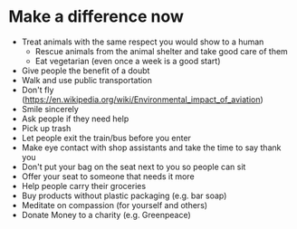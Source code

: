 # Make a difference now
- Treat animals with the same respect you would show to a human
    - Rescue animals from the animal shelter and take good care of them
    - Eat vegetarian (even once a week is a good start)
- Give people the benefit of a doubt
- Walk and use public transportation
- Don't fly (https://en.wikipedia.org/wiki/Environmental_impact_of_aviation)
- Smile sincerely
- Ask people if they need help
- Pick up trash
- Let people exit the train/bus before you enter
- Make eye contact with shop assistants and take the time to say thank you
- Don't put your bag on the seat next to you so people can sit
- Offer your seat to someone that needs it more
- Help people carry their groceries
- Buy products without plastic packaging (e.g. bar soap)
- Meditate on compassion (for yourself and others)
- Donate Money to a charity (e.g. Greenpeace)
